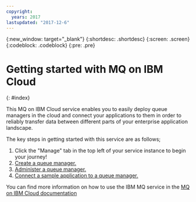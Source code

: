 ```yaml
---
copyright:
  years: 2017
lastupdated: "2017-12-6"
---
```


{:new_window: target="_blank"}
{:shortdesc: .shortdesc}
{:screen: .screen}
{:codeblock: .codeblock}
{:pre: .pre}

# Getting started with MQ on IBM Cloud
{: #index}

This MQ on IBM Cloud service enables you to easily deploy queue managers in the cloud and connect your applications to them in order to reliably transfer data between different parts of your enterprise application landscape.

The key steps in getting started with this service are as follows;
1. Click the "Manage" tab in the top left of your service instance to begin your journey!
2. <a href="https://console.bluemix.net/docs/services/mqcloud/mqoc_create_qm.html" target="_blank">Create a queue manager.</a>
3. <a href="https://console.bluemix.net/docs/services/mqcloud/mqoc_admin_mqweb.html" target="_blank">Administer a queue manager.</a>
4. <a href="https://console.bluemix.net/docs/services/mqcloud/mqoc_connect_app_qm.html" target="_blank">Connect a sample application to a queue manager.</a>

You can find more information on how to use the IBM MQ service in the
<a href="https://console.bluemix.net/docs/services/mqcloud/index.html" target="_blank">MQ on IBM Cloud documentation</a>
